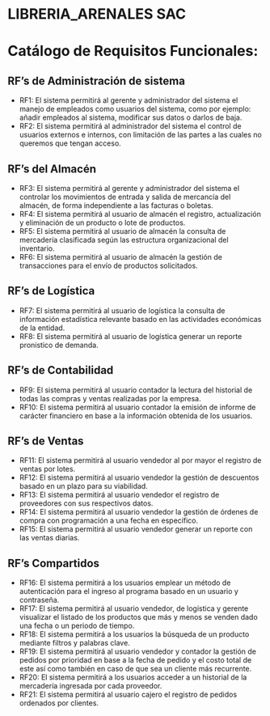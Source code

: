 # LIBRERIA_ARENALES SAC

# Catálogo de Requisitos Funcionales:

## RF’s de Administración de sistema

- RF1: El sistema permitirá al gerente y administrador del sistema el manejo de empleados como usuarios del sistema, como por ejemplo: añadir empleados al sistema, modificar sus datos o darlos de baja.
- RF2: El sistema permitirá al administrador del sistema el control de usuarios externos e internos, con limitación de las partes a las cuales no queremos que tengan acceso.

## RF’s del Almacén

- RF3: El sistema permitirá al gerente y administrador del sistema el controlar los movimientos de entrada y salida de mercancía del almacén, de forma independiente a las facturas o boletas.
- RF4: El sistema permitirá al usuario de almacén el registro, actualización y eliminación de un producto o lote de productos.
- RF5: El sistema permitirá al usuario de almacén la consulta de mercadería clasificada según las estructura organizacional del inventario.
- RF6: El sistema permitirá al usuario de almacén la gestión de transacciones para el envío de productos solicitados.

## RF’s de Logística

- RF7: El sistema permitirá al usuario de logística la consulta de información estadística relevante basado en las actividades económicas de la entidad.
- RF8: El sistema permitirá al usuario de logística generar un reporte pronistico de demanda.

## RF’s de Contabilidad

- RF9: El sistema permitirá al usuario contador la lectura del historial de todas las compras y ventas realizadas por la empresa.
- RF10: El sistema permitirá al usuario contador la emisión de informe de carácter financiero en base a la información obtenida de los usuarios.

## RF’s de Ventas

- RF11: El sistema permitirá al usuario vendedor al por mayor el registro de ventas por lotes.
- RF12: El sistema permitirá al usuario vendedor la gestión de descuentos basado en un plazo para su viabilidad.
- RF13: El sistema permitirá al usuario vendedor el registro de proveedores con sus respectivos datos.
- RF14: El sistema permitirá al usuario vendedor la gestión de órdenes de compra con programación a una fecha en específico.
- RF15: El sistema permitirá al usuario vendedor generar un reporte con las ventas diarias.

## RF’s Compartidos

- RF16: El sistema permitirá a los usuarios emplear un método de autenticación para el ingreso al programa basado en un usuario y contraseña.
- RF17: El sistema permitirá al usuario vendedor, de logística y gerente visualizar el listado de los productos que más y menos se venden dado una fecha o un periodo de tiempo.
- RF18: El sistema permitirá a los usuarios la búsqueda de un producto mediante filtros y palabras clave.
- RF19: El sistema permitirá al usuario vendedor y contador la gestión de pedidos por prioridad en base a la fecha de pedido y el costo total de este así como también en caso de que sea un cliente más recurrente.
- RF20: El sistema permitirá a los usuarios acceder a un historial de la mercadería ingresada por cada proveedor.
- RF21: El sistema permitirá al usuario cajero el registro de pedidos ordenados por clientes.







